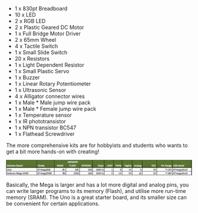 * 1 x 830pt Breadboard
* 10 x LED
* 2 x RGB LED
* 2 x Plastic Geared DC Motor
* 1 x Full Bridge Motor Driver
* 2 x 65mm Wheel
* 4 x Tactile Switch
* 1 x Small Slide Switch
* 20 x Resistors
* 1 x Light Dependent Resistor
* 1 x Small Plastic Servo
* 1 x Buzzer
* 1 x Linear Rotary Potentiometer
* 1 x Ultrasonic Sensor
* 4 x Alligator connector wires
* 1 x Male * Male jump wire pack
* 1 x Male * Female jump wire pack
* 1 x Temperature sensor
* 1 x IR phototransistor
* 1 x NPN transistor BC547
* 1 x Flathead Screwdriver

The more comprehensive kits are for hobbyists and students who wants to get a bit more hands-on with creating!

![table comparing uno and mega](/images/sales/arduino_comp.jpg)

Basically, the Mega is larger and has a lot more digital and analog pins, you can write larger programs to its memory (Flash), and utilise more run-time memory (SRAM).
The Uno is a great starter board, and its smaller size can be convenient for certain applications.

